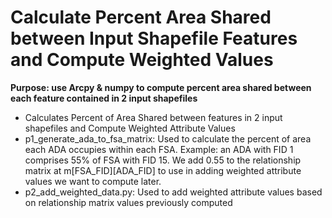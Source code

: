 # Calculate Percent Area Shared between Input Shapefile Features and Compute Weighted Values

**Purpose: use Arcpy & numpy to compute percent area shared between each feature contained in 2 input shapefiles**

+ Calculates Percent of Area Shared between features in 2 input shapefiles and Compute Weighted Attribute Values
+ p1_generate_ada_to_fsa_matrix: Used to calculate the percent of area each ADA occupies within each FSA. Example: an ADA with FID 1 comprises 55% of FSA with FID 15. We add 0.55 to the relationship matrix at m[FSA_FID][ADA_FID] to use in adding weighted attribute values we want to compute later.
+ p2_add_weighted_data.py: Used to add weighted attribute values based on relationship matrix values previously computed